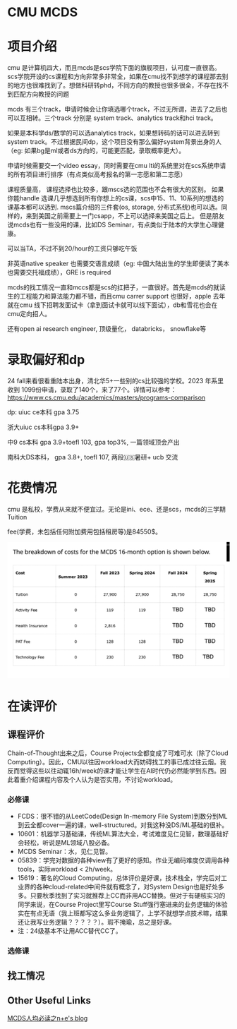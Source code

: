 
# CMU MCDS

# 项目介绍
cmu 是计算机四大，而且mcds是scs学院下面的旗舰项目，认可度一直很高。scs学院开设的cs课程和方向非常多非常全，如果在cmu找不到想学的课程那去别的地方也很难找到了。想做科研转phd，不同方向的教授也很多很全，不存在找不到匹配方向教授的问题

mcds 有三个track，申请时候会让你填选哪个track，不过无所谓，进去了之后也可以互相转。三个track 分别是 system track、analytics track和hci track。

如果是本科学ds/数学的可以选analytics track，如果想转码的话可以进去转到system track。不过根据民间dp，这个项目没有那么偏好system背景出身的人（eg: 如果bg是ml或者ds方向的，可能更匹配，录取概率更大）。

申请时候需要交一个video essay，同时需要在cmu lti的系统里对在scs系统申请的所有项目进行排序（有点类似高考报名的第一志愿和第二志愿）

课程质量高， 课程选择也比较多，跟mscs选的范围也不会有很大的区别。 如果你能handle 选课几乎想选到所有你想上的cs课，scs中15、11、10系列的想选的课基本都可以选到. mscs篇介绍的三件套(os, storage, 分布式系统)也可以选。同样的，来到美国之前需要上一门csapp，不上可以选择来美国之后上。 但是朋友说mcds也有一些没用的课，比如DS Seminar，有点类似于陆本的大学生心理健康。

可以当TA，不过不到20/hour的工资只够吃午饭

非英语native speaker 也需要交语言成绩（eg: 中国大陆出生的学生即便读了美本也需要交托福成绩），GRE is required

mcds的找工情况一直和mccs都是scs的扛把子，一直很好。首先是mcds的就读生的工程能力和算法能力都不错，而且cmu carrer support 也很好，apple 去年就在cmu 线下招聘发面试卡（拿到面试卡就可以线下面试），db和雪花也会在cmu定向招人。

还有open ai research engineer, 顶级量化， databricks， 
snowflake等

# 录取偏好和dp
24 fall来看很看重陆本出身，清北华5+一些别的cs比较强的学校。2023 年系里收到 1099份申请，录取了140个，来了77个。详情可以参考：https://www.cs.cmu.edu/academics/masters/programs-comparison

dp: 
uiuc ce本科 gpa 3.75

浙大uiuc cs本科gpa 3.9+

中9 cs本科 gpa 3.9+toefl 103, gpa top3%, 一篇领域顶会产出

南科大DS本科， gpa 3.8+, toefl 107, 两段🇺🇸暑研+ ucb 交流 

# 花费情况
cmu 是私校，学费从来就不便宜过。无论是ini、ece、还是scs，mcds的三学期Tuition

 fee(学费，未包括任何附加费用包括租房等)是84550$。

![](/img/mcdsfee.png) 

# 在读评价
## 课程评价
Chain-of-Thought出来之后，Course Projects全都变成了可难可水（除了Cloud Computing）。因此，CMU以往因workload大而妨碍找工的事已成过往云烟。我反而觉得这些以往动辄16h/week的课才能让学生在AI时代仍必然能学到东西。因此着重介绍课程内容及个人认为是否实用，不讨论workload。
### 必修课
* FCDS：很不错的从LeetCode(Design In-memory File System)到数分到ML到云全都cover一遍的课，well-structured。对我这种没DS/ML基础的很补。
* 10601：机器学习基础课，传统ML算法大全，考试难度见仁见智，数理基础好会轻松，听说是ML领域八股必备。
* MCDS Seminar：水，见仁见智。
* 05839：学完对数据的各种view有了更好的感知。作业无编码难度仅调用各种tools，实际workload < 2h/week。
* 15619：著名的Cloud Computing，总体评价是好课，技术栈全，学完后对工业界的各种cloud-related中间件就有概念了，对System Design也是好处多多。只要秋季找到了实习就推荐上CC而非用ACC替换。但对于有硬核实习的同学来说，在Course Project里写Course Stuff强行塞进来的业务逻辑的体验实在有点无语（我上班都写这么多业务逻辑了，上学不就想学点技术嘛，结果还让我写业务逻辑？？？？？）。瑕不掩瑜，总之是好课。
* 注：24级基本不让用ACC替代CC了。
### 选修课
## 找工情况
## Other Useful Links
[MCDS人均必读之n+e's blog](https://trinkle23897.github.io/posts/cmu-1st-year)


